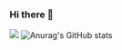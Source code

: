 ### Hi there 👋

<!--
**Ehlesweet/Ehlesweet** is a ✨ _special_ ✨ repository because its `README.md` (this file) appears on your GitHub profile.

Here are some ideas to get you started:

- 🔭 I’m currently working on ...Korea
- 🌱 I’m currently learning ...
- 👯 I’m looking to collaborate on ...
- 🤔 I’m looking for help with ...
- 💬 Ask me about ...
- 📫 How to reach me: ...
- 😄 Pronouns: ...
- ⚡ Fun fact: ...
-->
<a href="https://www.facebook.com/" target="_blank"><img src="https://img.shields.io/badge/facebook-1877f2?style=flat&logo=1877f2&logoColor=1877f2"/></a>
![Anurag's GitHub stats](https://github-readme-stats.vercel.app/api?username=Ehlesweet&show_icons=true&theme=radical)
